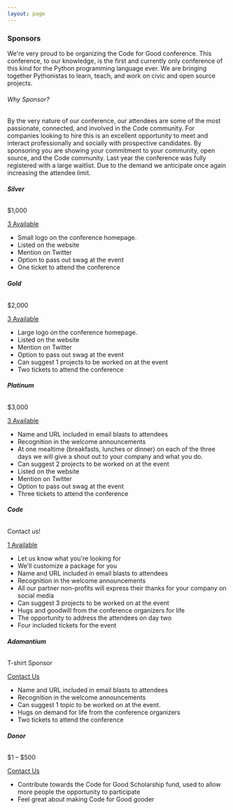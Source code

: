 ```yaml
---
layout: page
---
```


### Sponsors

We're very proud to be organizing the Code for Good conference. This conference, to our knowledge, is the first and currently only conference of this kind for the Python programming language ever. We are bringing together Pythonistas to learn, teach, and work on civic and open source projects.


###### Why Sponsor?

By the very nature of our conference, our attendees are some of the most passionate, connected, and involved in the Code community. For companies looking to hire this is an excellent opportunity to meet and interact professionally and socially with prospective candidates. By sponsoring you are showing your commitment to your community, open source, and the Code community. Last year the conference was fully registered with a large waitlist. Due to the demand we anticipate once again increasing the attendee limit.

<section class="row sponsor-levels">
<div class="col-md-3 col-sm-3" markdown="1">

###### **Silver**
$1,000

<div class="btn-wrapper">
<a href="mailto:{{ site.data.constants.contact_email }}?subject=Silver Sponsorship" class="btn btn-sm btn-primary">3 Available</a>
</div>

- Small logo on the conference homepage.
- Listed on the website
- Mention on Twitter
- Option to pass out swag at the event
- One ticket to attend the conference

</div>
<div class="col-md-3 col-sm-3" markdown="1">

###### **Gold**
$2,000

<div class="btn-wrapper">
<a href="mailto:{{ site.data.constants.contact_email }}?subject=Gold Sponsorship" class="btn btn-sm btn-primary">3 Available</a>
</div>

- Large logo on the conference homepage.
- Listed on the website
- Mention on Twitter
- Option to pass out swag at the event
- Can suggest 1 projects to be worked on at the event
- Two tickets to attend the conference

</div>
<div class="col-md-3 col-sm-3" markdown="1">

###### **Platinum**
$3,000

<div class="btn-wrapper">
<a href="mailto:{{ site.data.constants.contact_email }}?subject=Platinum Sponsorship" class="btn btn-sm btn-primary">3 Available</a>
</div>

- Name and URL included in email blasts to attendees
- Recognition in the welcome announcements
- At one mealtime (breakfasts, lunches or dinner) on each of the three days we will give a shout out to your company and what you do.
- Can suggest 2 projects to be worked on at the event
- Listed on the website
- Mention on Twitter
- Option to pass out swag at the event
- Three tickets to attend the conference

</div>
<div class="col-md-3 col-sm-3" markdown="1">

###### **Code**
Contact us!

<div class="btn-wrapper">
<a href="mailto:{{ site.data.constants.contact_email }}?subject=Code Sponsorship" class="btn btn-sm btn-primary">1 Available</a>
</div>

- Let us know what you're looking for
- We'll customize a package for you
- Name and URL included in email blasts to attendees
- Recognition in the welcome announcements
- All our partner non-profits will express their thanks for your company on social media
- Can suggest 3 projects to be worked on at the event
- Hugs and goodwill from the conference organizers for life
- The opportunity to address the attendees on day two
- Four included tickets for the event

</div>
</section>

<section class="row sponsor-levels">
<div class="col-md-3 col-sm-3">
<div class="speaker-item animated fadeInUp visible" markdown="1">

###### **Adamantium**
T-shirt Sponsor

<div class="btn-wrapper">
<a href="mailto:{{ site.data.constants.contact_email }}?subject=Adamantium Sponsorship" class="btn btn-sm btn-primary">Contact Us</a>
</div>

- Name and URL included in email blasts to attendees
- Recognition in the welcome announcements
- Can suggest 1 topic to be worked on at the event.
- Hugs on demand for life from the conference organizers
- Two tickets to attend the conference

</div>
</div>
<div class="col-md-3 col-sm-3">
<div class="speaker-item animated fadeInUp visible" markdown="1">

###### **Donor**
$1 – $500

<div class="btn-wrapper">
<a href="mailto:{{ site.data.constants.contact_email }}?subject=Donor Sponsorship" class="btn btn-sm btn-primary">Contact Us</a>
</div>

- Contribute towards the Code for Good Scholarship fund, used to allow more people the opportunity to participate
- Feel great about making Code for Good gooder

</div>
</div>
</section>
